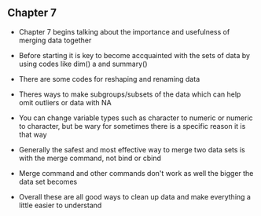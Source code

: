 ## Chapter 7

* Chapter 7 begins talking about the importance and usefulness of merging data together

* Before starting it is key to become accquainted with the sets of data by using codes like dim() a and summary()

* There are some codes for reshaping and renaming data

* Theres ways to make subgroups/subsets of the data which can help omit outliers or data with NA

* You can change variable types such as character to numeric or numeric to character, but be wary for sometimes there is a specific reason it is that way

* Generally the safest and most effective way to merge two data sets is with the merge command, not bind or cbind

* Merge command and other commands don't work as well the bigger the data set becomes

* Overall these are all good ways to clean up data and make everything a little easier to understand
